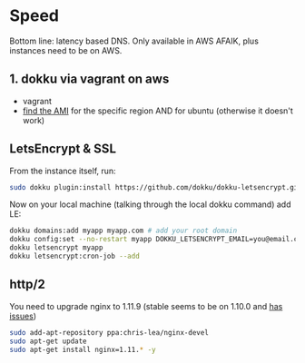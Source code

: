 # Speed

Bottom line: latency based DNS. Only available in AWS AFAIK, plus instances need to be on AWS.

## 1. dokku via vagrant on aws

- vagrant
- [find the AMI](https://cloud-images.ubuntu.com/locator/) for the specific region AND for ubuntu (otherwise it doesn't work)

## LetsEncrypt & SSL

From the instance itself, run:

```bash
sudo dokku plugin:install https://github.com/dokku/dokku-letsencrypt.git
```

Now on your local machine (talking through the local dokku command) add LE:

```bash
dokku domains:add myapp myapp.com # add your root domain
dokku config:set --no-restart myapp DOKKU_LETSENCRYPT_EMAIL=you@email.com
dokku letsencrypt myapp
dokku letsencrypt:cron-job --add
```

## http/2

You need to upgrade nginx to 1.11.9 (stable seems to be on 1.10.0 and [has issues](https://github.com/dokku/dokku/issues/2435))

```bash
sudo add-apt-repository ppa:chris-lea/nginx-devel
sudo apt-get update
sudo apt-get install nginx=1.11.* -y
```
